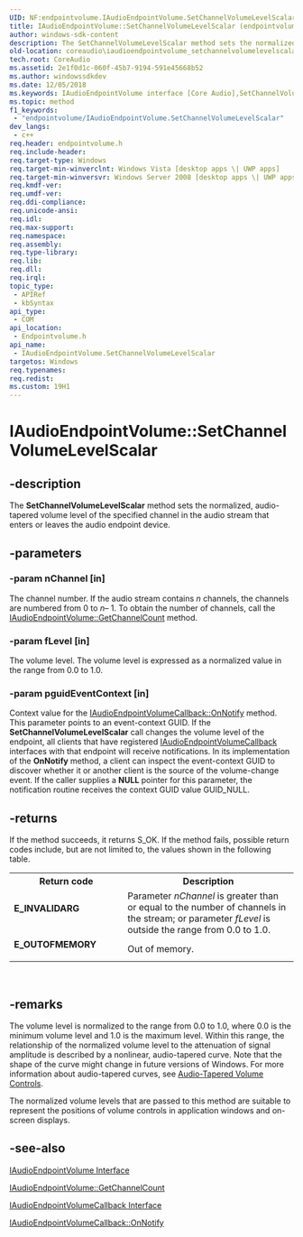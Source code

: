 ```yaml
---
UID: NF:endpointvolume.IAudioEndpointVolume.SetChannelVolumeLevelScalar
title: IAudioEndpointVolume::SetChannelVolumeLevelScalar (endpointvolume.h)
author: windows-sdk-content
description: The SetChannelVolumeLevelScalar method sets the normalized, audio-tapered volume level of the specified channel in the audio stream that enters or leaves the audio endpoint device.
old-location: coreaudio\iaudioendpointvolume_setchannelvolumelevelscalar.htm
tech.root: CoreAudio
ms.assetid: 2e1f0d1c-060f-45b7-9194-591e45668b52
ms.author: windowssdkdev
ms.date: 12/05/2018
ms.keywords: IAudioEndpointVolume interface [Core Audio],SetChannelVolumeLevelScalar method, IAudioEndpointVolume.SetChannelVolumeLevelScalar, IAudioEndpointVolume::SetChannelVolumeLevelScalar, IAudioEndpointVolumeSetChannelVolumeLevelScalar, SetChannelVolumeLevelScalar, SetChannelVolumeLevelScalar method [Core Audio], SetChannelVolumeLevelScalar method [Core Audio],IAudioEndpointVolume interface, coreaudio.iaudioendpointvolume_setchannelvolumelevelscalar, endpointvolume/IAudioEndpointVolume::SetChannelVolumeLevelScalar
ms.topic: method
f1_keywords: 
 - "endpointvolume/IAudioEndpointVolume.SetChannelVolumeLevelScalar"
dev_langs:
 - c++
req.header: endpointvolume.h
req.include-header: 
req.target-type: Windows
req.target-min-winverclnt: Windows Vista [desktop apps \| UWP apps]
req.target-min-winversvr: Windows Server 2008 [desktop apps \| UWP apps]
req.kmdf-ver: 
req.umdf-ver: 
req.ddi-compliance: 
req.unicode-ansi: 
req.idl: 
req.max-support: 
req.namespace: 
req.assembly: 
req.type-library: 
req.lib: 
req.dll: 
req.irql: 
topic_type:
 - APIRef
 - kbSyntax
api_type:
 - COM
api_location:
 - Endpointvolume.h
api_name:
 - IAudioEndpointVolume.SetChannelVolumeLevelScalar
targetos: Windows
req.typenames: 
req.redist: 
ms.custom: 19H1
---
```


# IAudioEndpointVolume::SetChannelVolumeLevelScalar


## -description



The <b>SetChannelVolumeLevelScalar</b> method sets the normalized, audio-tapered volume level of the specified channel in the audio stream that enters or leaves the audio endpoint device.




## -parameters




### -param nChannel [in]

The channel number. If the audio stream contains <i>n</i> channels, the channels are numbered from 0 to <i>n</i>– 1. To obtain the number of channels, call the <a href="https://docs.microsoft.com/windows/desktop/api/endpointvolume/nf-endpointvolume-iaudioendpointvolume-getchannelcount">IAudioEndpointVolume::GetChannelCount</a> method.


### -param fLevel [in]

The volume level. The volume level is expressed as a normalized value in the range from 0.0 to 1.0.


### -param pguidEventContext [in]

Context value for the <a href="https://docs.microsoft.com/windows/desktop/api/endpointvolume/nf-endpointvolume-iaudioendpointvolumecallback-onnotify">IAudioEndpointVolumeCallback::OnNotify</a> method. This parameter points to an event-context GUID. If the <b>SetChannelVolumeLevelScalar</b> call changes the volume level of the endpoint, all clients that have registered <a href="https://docs.microsoft.com/windows/desktop/api/endpointvolume/nn-endpointvolume-iaudioendpointvolumecallback">IAudioEndpointVolumeCallback</a> interfaces with that endpoint will receive notifications. In its implementation of the <b>OnNotify</b> method, a client can inspect the event-context GUID to discover whether it or another client is the source of the volume-change event. If the caller supplies a <b>NULL</b> pointer for this parameter, the notification routine receives the context GUID value GUID_NULL.


## -returns



If the method succeeds, it returns S_OK. If the method fails, possible return codes include, but are not limited to, the values shown in the following table.

<table>
<tr>
<th>Return code</th>
<th>Description</th>
</tr>
<tr>
<td width="40%">
<dl>
<dt><b>E_INVALIDARG</b></dt>
</dl>
</td>
<td width="60%">
Parameter <i>nChannel</i> is greater than or equal to the number of channels in the stream; or parameter <i>fLevel</i> is outside the range from 0.0 to 1.0.

</td>
</tr>
<tr>
<td width="40%">
<dl>
<dt><b>E_OUTOFMEMORY</b></dt>
</dl>
</td>
<td width="60%">
Out of memory.

</td>
</tr>
</table>
 




## -remarks



The volume level is normalized to the range from 0.0 to 1.0, where 0.0 is the minimum volume level and 1.0 is the maximum level. Within this range, the relationship of the normalized volume level to the attenuation of signal amplitude is described by a nonlinear, audio-tapered curve. Note that the shape of the curve might change in future versions of Windows. For more information about audio-tapered curves, see <a href="https://docs.microsoft.com/windows/desktop/CoreAudio/audio-tapered-volume-controls">Audio-Tapered Volume Controls</a>.

The normalized volume levels that are passed to this method are suitable to represent the positions of volume controls in application windows and on-screen displays.




## -see-also




<a href="https://docs.microsoft.com/windows/desktop/api/endpointvolume/nn-endpointvolume-iaudioendpointvolume">IAudioEndpointVolume Interface</a>



<a href="https://docs.microsoft.com/windows/desktop/api/endpointvolume/nf-endpointvolume-iaudioendpointvolume-getchannelcount">IAudioEndpointVolume::GetChannelCount</a>



<a href="https://docs.microsoft.com/windows/desktop/api/endpointvolume/nn-endpointvolume-iaudioendpointvolumecallback">IAudioEndpointVolumeCallback Interface</a>



<a href="https://docs.microsoft.com/windows/desktop/api/endpointvolume/nf-endpointvolume-iaudioendpointvolumecallback-onnotify">IAudioEndpointVolumeCallback::OnNotify</a>
 

 

